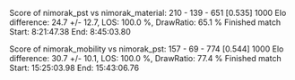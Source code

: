 Score of nimorak_pst vs nimorak_material: 210 - 139 - 651  [0.535] 1000
Elo difference: 24.7 +/- 12.7, LOS: 100.0 %, DrawRatio: 65.1 %
Finished match
Start:  8:21:47.38
End:    8:45:03.80

Score of nimorak_mobility vs nimorak_pst: 157 - 69 - 774  [0.544] 1000
Elo difference: 30.7 +/- 10.1, LOS: 100.0 %, DrawRatio: 77.4 %
Finished match
Start: 15:25:03.98
End:   15:43:06.76